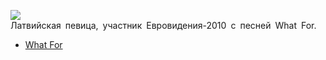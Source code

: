 ![](/songs/abc/Aisha/aisha.jpg)  
Латвийская певица, участник Евровидения-2010 с песней What For.

* [What For](/songs/abc/Aisha/What%20For)